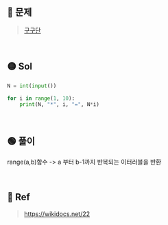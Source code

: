 ## 🔴 문제
> [구구단](https://www.acmicpc.net/problem/2739)

<br/>

## 🟡 Sol
```python
N = int(input())

for i in range(1, 10):
    print(N, "*", i, "=", N*i)
```
<br/>

## 🟢 풀이
range(a,b)함수 -> a 부터 b-1까지 반복되는 이터러블을 반환


<br/>

## 🔵 Ref
> https://wikidocs.net/22